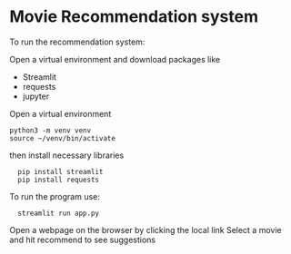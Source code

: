 # Movie Recommendation system

To run the recommendation system:

Open a virtual environment and download packages like
- Streamlit
- requests
- jupyter

Open a virtual environment
    
    python3 -m venv venv
    source ~/venv/bin/activate

then install necessary libraries
      
      pip install streamlit
      pip install requests

To run the program use:
      
      streamlit run app.py

Open a webpage on the browser by clicking the local link
Select a movie and hit recommend to see suggestions
